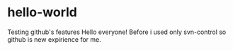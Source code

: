 # hello-world
Testing github's features
Hello everyone!
Before i used only svn-control so github is new expirience for me.

